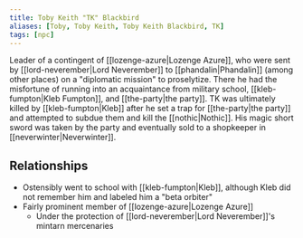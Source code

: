 ```yaml
---
title: Toby Keith "TK" Blackbird
aliases: [Toby, Toby Keith, Toby Keith Blackbird, TK]
tags: [npc]
---
```

Leader of a contingent of [[lozenge-azure|Lozenge Azure]], who were sent by [[lord-neverember|Lord Neverember]] to [[phandalin|Phandalin]] (among other places) on a "diplomatic mission" to proselytize. There he had the misfortune of running into an acquaintance from military school, [[kleb-fumpton|Kleb Fumpton]], and [[the-party|the party]]. TK was ultimately killed by [[kleb-fumpton|Kleb]] after he set a trap for [[the-party|the party]] and attempted to subdue them and kill the [[nothic|Nothic]]. His magic short sword was taken by the party and eventually sold to a shopkeeper in [[neverwinter|Neverwinter]].

## Relationships

- Ostensibly went to school with [[kleb-fumpton|Kleb]], although Kleb did not remember him and labeled him a "beta orbiter"
- Fairly prominent member of [[lozenge-azure|Lozenge Azure]]
	- Under the protection of [[lord-neverember|Lord Neverember]]'s mintarn mercenaries
